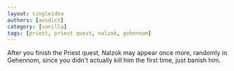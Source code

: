 ```yaml
---
layout: singleidea
authors: [aosdict]
category: [vanilla]
tags: [priest, priest quest, nalzok, gehennom]
---
```

After you finish the Priest quest, Nalzok may appear once more, randomly in Gehennom, since you didn't actually kill him the first time, just banish him.
